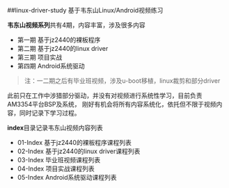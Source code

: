 ##linux-driver-study
基于韦东山Linux/Android视频练习

**韦东山视频系列**共有4期，内容丰富，涉及很多内容 
- 第一期 基于jz2440的裸板程序 
- 第二期 基于jz2440的linux driver 
- 第三期 项目实战 
- 第四期 Android系统驱动

>注：一二期之后有毕业班视频，涉及u-boot移植，linux裁剪和部分driver

此前只在工作中涉猎部分驱动，并没有对视频进行系统性学习，目前负责AM3354平台BSP及系统， 刚好有机会将所有内容系统化，依托但不限于视频内容，同时记录下学习过程。

**index**目录记录韦东山视频内容列表 
- 01-Index 基于jz2440的裸板程序课程列表 
- 02-Index 基于jz2440的linux driver课程列表 
- 03-Index 毕业班视频课程列表 
- 04-Index 项目实战课程列表 
- 05-Index Android系统驱动课程列表

